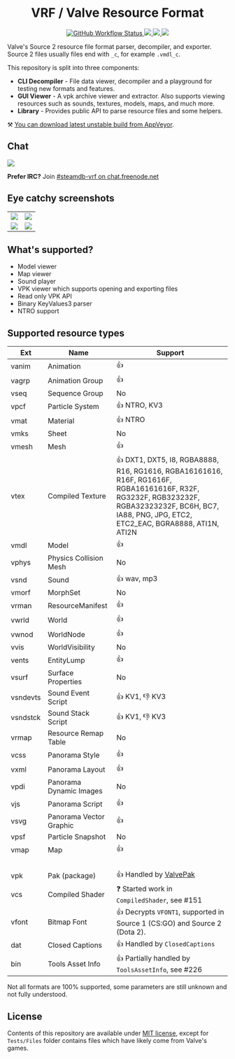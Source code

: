 <h1 align="center">VRF / Valve Resource Format</h1>

<p align="center">
    <a href="https://github.com/SteamDatabase/ValveResourceFormat/actions">
        <img alt="GitHub Workflow Status" src="https://img.shields.io/github/workflow/status/SteamDatabase/ValveResourceFormat/.NET%20Core%20CI?logo=github&style=for-the-badge&logoColor=fff">
    </a>
    <a href="https://ci.appveyor.com/project/xPaw/ValveResourceFormat">
        <img src="https://img.shields.io/appveyor/ci/xPaw/valveresourceformat/master.svg?label=AppVeyor&logo=appveyor&style=for-the-badge&logoColor=fff">
    </a>
    <a href="https://www.nuget.org/packages/ValveResourceFormat/">
        <img src="https://img.shields.io/nuget/v/ValveResourceFormat.svg?label=NuGet&logo=nuget&style=for-the-badge&logoColor=fff&colorB=4c1">
    </a>
    <a href="https://coveralls.io/github/SteamDatabase/ValveResourceFormat">
        <img src="https://img.shields.io/coveralls/SteamDatabase/ValveResourceFormat.svg?label=Tests&logo=coveralls&style=for-the-badge&logoColor=fff">
    </a>
</p>

Valve's Source 2 resource file format parser, decompiler, and exporter.
Source 2 files usually files end with `_c`, for example `.vmdl_c`.

This repository is split into three components:
- **CLI Decompiler** - File data viewer, decompiler and a playground for testing new formats and features.
- **GUI Viewer** - A vpk archive viewer and extractor. Also supports viewing resources such as sounds, textures, models, maps, and much more.
- **Library** - Provides public API to parse resource files and some helpers.

⚒ [You can download latest unstable build from AppVeyor](https://ci.appveyor.com/project/xPaw/valveresourceformat/branch/master/artifacts).

## Chat

[![](https://discordapp.com/api/guilds/250160069549883392/embed.png?style=banner2)](https://discord.gg/3XPWU2c)

**Prefer IRC?** Join [<u>#steamdb-vrf on chat.freenode.net</u>](https://demo.thelounge.chat/?join=%23steamdb-vrf)

## Eye catchy screenshots
<table>
	<tr>
		<td><img src="https://vrf.steamdb.info/static/screen_map.png"></td>
		<td><img src="https://vrf.steamdb.info/static/screen_texture.png"></td>
	</tr>
	<tr>
		<td><img src="https://vrf.steamdb.info/static/screen_package.png"></td>
		<td><img src="https://vrf.steamdb.info/static/screen_cli.png"></td>
	</tr>
</table>

## What's supported?
- Model viewer
- Map viewer
- Sound player
- VPK viewer which supports opening and exporting files
- Read only VPK API
- Binary KeyValues3 parser
- NTRO support

## Supported resource types
Ext      | Name                    | Support
-------- | ----------------------- | -------
vanim    | Animation               | 👍
vagrp    | Animation Group         | 👍
vseq     | Sequence Group          | No
vpcf     | Particle System         | 👍 NTRO, KV3
vmat     | Material                | 👍 NTRO
vmks     | Sheet                   | No
vmesh    | Mesh                    | 👍
vtex     | Compiled Texture        | 👍 DXT1, DXT5, I8, RGBA8888, R16, RG1616, RGBA16161616, R16F, RG1616F, RGBA16161616F, R32F, RG3232F, RGB323232F, RGBA32323232F, BC6H, BC7, IA88, PNG, JPG, ETC2, ETC2_EAC, BGRA8888, ATI1N, ATI2N
vmdl     | Model                   | 👍
vphys    | Physics Collision Mesh  | No
vsnd     | Sound                   | 👍 wav, mp3
vmorf    | MorphSet                | No
vrman    | ResourceManifest        | 👍
vwrld    | World                   | 👍
vwnod    | WorldNode               | 👍
vvis     | WorldVisibility         | No
vents    | EntityLump              | 👍
vsurf    | Surface Properties      | No
vsndevts | Sound Event Script      | 👍 KV1, :-1: KV3
vsndstck | Sound Stack Script      | 👍 KV1, :-1: KV3
vrmap    | Resource Remap Table    | No
vcss     | Panorama Style          | 👍
vxml     | Panorama Layout         | 👍
vpdi     | Panorama Dynamic Images | No
vjs      | Panorama Script         | 👍
vsvg     | Panorama Vector Graphic | 👍
vpsf     | Particle Snapshot       | No
vmap     | Map                     | 👍
&nbsp;   | &nbsp;                  | &nbsp;
vpk      | Pak (package)           | 👍 Handled by [ValvePak](https://github.com/SteamDatabase/ValvePak)
vcs      | Compiled Shader         | ❓ Started work in `CompiledShader`, see #151
vfont    | Bitmap Font             | 👍 Decrypts `VFONT1`, supported in Source 1 (CS:GO) and Source 2 (Dota 2).
dat      | Closed Captions         | 👍 Handled by `ClosedCaptions`
bin      | Tools Asset Info        | 👍 Partially handled by `ToolsAssetInfo`, see #226

Not all formats are 100% supported, some parameters are still unknown and not fully understood.

## License

Contents of this repository are available under [MIT license](LICENSE), except for `Tests/Files` folder contains files which have likely come from Valve's games.
